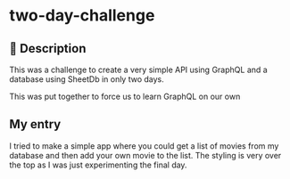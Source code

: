 # two-day-challenge

## 📜 Description 
This was a challenge to create a very simple API using GraphQL and a database using SheetDb in only two days.

This was put together to force us to learn GraphQL on our own

## My entry

I tried to make a simple app where you could get a list of movies from my database and then add your own movie to the list.
The styling is very over the top as I was just experimenting the final day.
